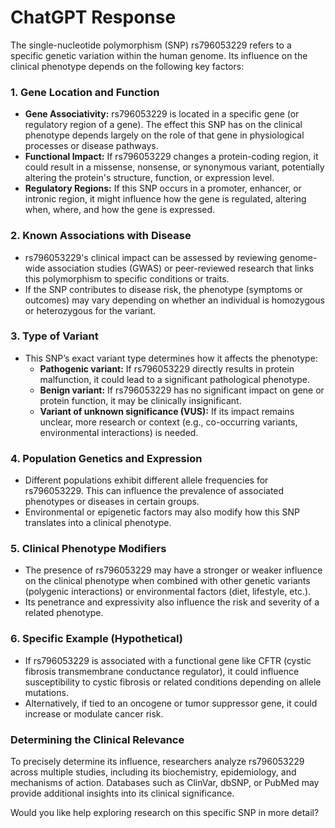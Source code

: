 # ChatGPT Response

The single-nucleotide polymorphism (SNP) rs796053229 refers to a specific genetic variation within the human genome. Its influence on the clinical phenotype depends on the following key factors:

### 1. **Gene Location and Function**
   - **Gene Associativity:** rs796053229 is located in a specific gene (or regulatory region of a gene). The effect this SNP has on the clinical phenotype depends largely on the role of that gene in physiological processes or disease pathways.
   - **Functional Impact:** If rs796053229 changes a protein-coding region, it could result in a missense, nonsense, or synonymous variant, potentially altering the protein's structure, function, or expression level.
   - **Regulatory Regions:** If this SNP occurs in a promoter, enhancer, or intronic region, it might influence how the gene is regulated, altering when, where, and how the gene is expressed.

### 2. **Known Associations with Disease**
   - rs796053229's clinical impact can be assessed by reviewing genome-wide association studies (GWAS) or peer-reviewed research that links this polymorphism to specific conditions or traits.
   - If the SNP contributes to disease risk, the phenotype (symptoms or outcomes) may vary depending on whether an individual is homozygous or heterozygous for the variant.

### 3. **Type of Variant**
   - This SNP’s exact variant type determines how it affects the phenotype:
     - **Pathogenic variant:** If rs796053229 directly results in protein malfunction, it could lead to a significant pathological phenotype.
     - **Benign variant:** If rs796053229 has no significant impact on gene or protein function, it may be clinically insignificant.
     - **Variant of unknown significance (VUS):** If its impact remains unclear, more research or context (e.g., co-occurring variants, environmental interactions) is needed.

### 4. **Population Genetics and Expression**
   - Different populations exhibit different allele frequencies for rs796053229. This can influence the prevalence of associated phenotypes or diseases in certain groups.
   - Environmental or epigenetic factors may also modify how this SNP translates into a clinical phenotype.

### 5. **Clinical Phenotype Modifiers**
   - The presence of rs796053229 may have a stronger or weaker influence on the clinical phenotype when combined with other genetic variants (polygenic interactions) or environmental factors (diet, lifestyle, etc.).
   - Its penetrance and expressivity also influence the risk and severity of a related phenotype.

### 6. **Specific Example (Hypothetical)**
   - If rs796053229 is associated with a functional gene like CFTR (cystic fibrosis transmembrane conductance regulator), it could influence susceptibility to cystic fibrosis or related conditions depending on allele mutations.
   - Alternatively, if tied to an oncogene or tumor suppressor gene, it could increase or modulate cancer risk.

### Determining the Clinical Relevance
To precisely determine its influence, researchers analyze rs796053229 across multiple studies, including its biochemistry, epidemiology, and mechanisms of action. Databases such as ClinVar, dbSNP, or PubMed may provide additional insights into its clinical significance.

Would you like help exploring research on this specific SNP in more detail?